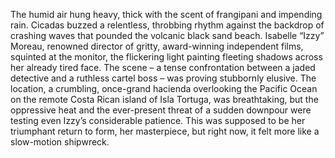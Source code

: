 The humid air hung heavy, thick with the scent of frangipani and impending rain.  Cicadas buzzed a relentless, throbbing rhythm against the backdrop of crashing waves that pounded the volcanic black sand beach.  Isabelle “Izzy” Moreau, renowned director of gritty, award-winning independent films, squinted at the monitor, the flickering light painting fleeting shadows across her already tired face.  The scene – a tense confrontation between a jaded detective and a ruthless cartel boss – was proving stubbornly elusive.  The location, a crumbling, once-grand hacienda overlooking the Pacific Ocean on the remote Costa Rican island of Isla Tortuga, was breathtaking, but the oppressive heat and the ever-present threat of a sudden downpour were testing even Izzy’s considerable patience.  This was supposed to be her triumphant return to form, her masterpiece, but right now, it felt more like a slow-motion shipwreck.
